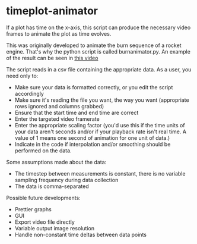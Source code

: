 # timeplot-animator
If a plot has time on the x-axis, this script can produce the necessary video frames to animate the plot as time evolves.

This was originally developed to animate the burn sequence of a rocket engine. That's why the python script is called burnanimator.py. An example of the result can be seen in [this video](https://www.youtube.com/watch?v=liMpHmOH-Bc "UXO - Kismet Static Fire #2")

The script reads in a csv file containing the appropriate data. As a user, you need only to:

- Make sure your data is formatted correctly, or you edit the script accordingly
- Make sure it's reading the file you want, the way you want (appropriate rows ignored and columns grabbed)
- Ensure that the start time and end time are correct
- Enter the targeted video framerate
- Enter the appropriate scaling factor (you'd use this if the time units of your data aren't seconds and/or if your playback rate isn't real time. A value of 1 means one second of animation for one unit of data.)
- Indicate in the code if interpolation and/or smoothing should be performed on the data.

Some assumptions made about the data:

- The timestep between measurements is constant, there is no variable sampling frequency during data collection
- The data is comma-separated

Possible future developments:

- Prettier graphs
- GUI
- Export video file directly
- Variable output image resolution
- Handle non-constant time deltas between data points
